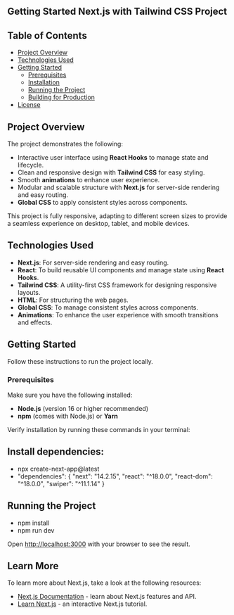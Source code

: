 

## Getting Started Next.js with Tailwind CSS Project


## Table of Contents

- [Project Overview](#project-overview)
- [Technologies Used](#technologies-used)
- [Getting Started](#getting-started)
  - [Prerequisites](#prerequisites)
  - [Installation](#installation)
  - [Running the Project](#running-the-project)
  - [Building for Production](#building-for-production)
- [License](#license)


## Project Overview

The project demonstrates the following:
- Interactive user interface using **React Hooks** to manage state and lifecycle.
- Clean and responsive design with **Tailwind CSS** for easy styling.
- Smooth **animations** to enhance user experience.
- Modular and scalable structure with **Next.js** for server-side rendering and easy routing.
- **Global CSS** to apply consistent styles across components.

This project is fully responsive, adapting to different screen sizes to provide a seamless experience on desktop, tablet, and mobile devices.

## Technologies Used

- **Next.js**: For server-side rendering and easy routing.
- **React**: To build reusable UI components and manage state using **React Hooks**.
- **Tailwind CSS**: A utility-first CSS framework for designing responsive layouts.
- **HTML**: For structuring the web pages.
- **Global CSS**: To manage consistent styles across components.
- **Animations**: To enhance the user experience with smooth transitions and effects.

## Getting Started

Follow these instructions to run the project locally.

### Prerequisites

Make sure you have the following installed:

- **Node.js** (version 16 or higher recommended)
- **npm** (comes with Node.js) or **Yarn**

Verify installation by running these commands in your terminal:

##  Install dependencies:
- npx create-next-app@latest
- "dependencies": {
  "next": "14.2.15",
  "react": "^18.0.0",
  "react-dom": "^18.0.0",
  "swiper": "^11.1.14"
}


## Running the Project

- npm install
- npm run dev


Open [http://localhost:3000](http://localhost:3000) with your browser to see the result.


## Learn More

To learn more about Next.js, take a look at the following resources:

- [Next.js Documentation](https://nextjs.org/docs) - learn about Next.js features and API.
- [Learn Next.js](https://nextjs.org/learn) - an interactive Next.js tutorial.



